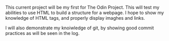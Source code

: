 This current project will be my first for The Odin Project.
This will test my abilities to use HTML to build a structure for
a webpage. I hope to show my knowledge of HTML tags, and properly display imaghes and links.

I will also demonstrate my knoiwledge of git, by showing good commit practices as will be seen in the log.